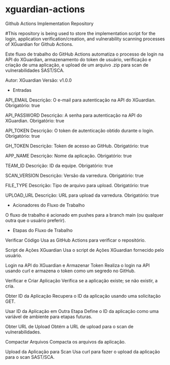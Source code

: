 # xguardian-actions
Github Actions Implementation Repository

#This repository is being used to store the implementation script for the login, application verification/creation, and vulnerability scanning processes of XGuardian for Github Actions.

Este fluxo de trabalho do GitHub Actions automatiza o processo de login na API do XGuardian, armazenamento do token de usuário, verificação e criação de uma aplicação, e upload de um arquivo .zip para scan de vulnerabilidades SAST/SCA.

Autor: XGuardian
Versão: v1.0.0

- Entradas
  
API_EMAIL
Descrição: O e-mail para autenticação na API do XGuardian.
Obrigatório: true

API_PASSWORD
Descrição: A senha para autenticação na API do XGuardian.
Obrigatório: true

API_TOKEN
Descrição: O token de autenticação obtido durante o login.
Obrigatório: true

GH_TOKEN
Descrição: Token de acesso ao GitHub.
Obrigatório: true

APP_NAME
Descrição: Nome da aplicação.
Obrigatório: true

TEAM_ID
Descrição: ID da equipe.
Obrigatório: true

SCAN_VERSION
Descrição: Versão da varredura.
Obrigatório: true

FILE_TYPE
Descrição: Tipo de arquivo para upload.
Obrigatório: true

UPLOAD_URL
Descrição: URL para upload da varredura.
Obrigatório: true

- Acionadores do Fluxo de Trabalho
  
O fluxo de trabalho é acionado em pushes para a branch main (ou qualquer outra que o usuário preferir).

- Etapas do Fluxo de Trabalho

Verificar Código
Usa as GitHub Actions para verificar o repositório.

Script de Ações XGuardian
Usa o script de Ações XGuardian fornecido pelo usuário.

Login na API do XGuardian e Armazenar Token
Realiza o login na API usando curl e armazena o token como um segredo no GitHub.

Verificar e Criar Aplicação
Verifica se a aplicação existe; se não existir, a cria.

Obter ID da Aplicação
Recupera o ID da aplicação usando uma solicitação GET.

Usar ID da Aplicação em Outra Etapa
Define o ID da aplicação como uma variável de ambiente para etapas futuras.

Obter URL de Upload
Obtém a URL de upload para o scan de vulnerabilidades.

Compactar Arquivos
Compacta os arquivos da aplicação.

Upload da Aplicação para Scan
Usa curl para fazer o upload da aplicação para o scan SAST/SCA.
